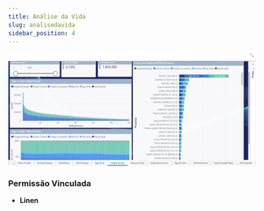 ```yaml
---
title: Análise da Vida
slug: analisedavida
sidebar_position: 4
---
```


![Alt text](image-5.png)







### Permissão Vinculada

- **Linen**